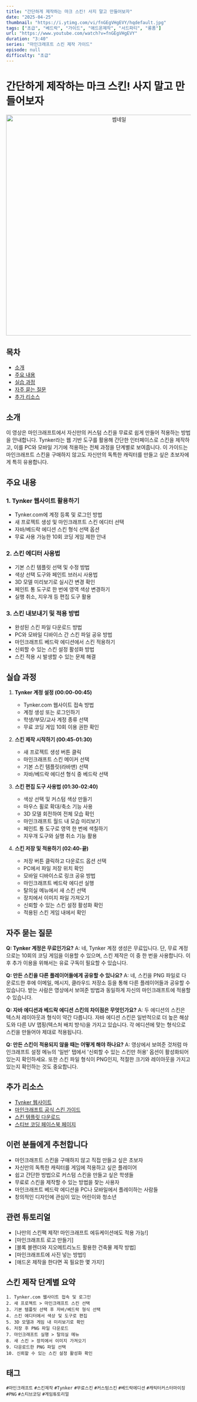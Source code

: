 ```yaml
---
title: "간단하게 제작하는 마크 스킨! 사지 말고 만들어보자"
date: "2025-04-25"
thumbnail: "https://i.ytimg.com/vi/fnGEgVHgEVY/hqdefault.jpg"
tags: ["초급", "베드락", "가이드", "애드온제작", "서드파티", "롱폼"]
url: "https://www.youtube.com/watch?v=fnGEgVHgEVY"
duration: "3:40"
series: "마인크래프트 스킨 제작 가이드"
episode: null
difficulty: "초급"
---
```


# 간단하게 제작하는 마크 스킨! 사지 말고 만들어보자

<div align="center">
<img src="https://i.ytimg.com/vi/fnGEgVHgEVY/hqdefault.jpg" alt="썸네일" width="600"/>
</div>

## 목차
- [소개](#소개)
- [주요 내용](#주요-내용)
- [실습 과정](#실습-과정)
- [자주 묻는 질문](#자주-묻는-질문)
- [추가 리소스](#추가-리소스)

## 소개
이 영상은 마인크래프트에서 자신만의 커스텀 스킨을 무료로 쉽게 만들어 적용하는 방법을 안내합니다. Tynker라는 웹 기반 도구를 활용해 간단한 인터페이스로 스킨을 제작하고, 이를 PC와 모바일 기기에 적용하는 전체 과정을 단계별로 보여줍니다. 이 가이드는 마인크래프트 스킨을 구매하지 않고도 자신만의 독특한 캐릭터를 만들고 싶은 초보자에게 특히 유용합니다.

## 주요 내용

### 1. Tynker 웹사이트 활용하기
- Tynker.com에 계정 등록 및 로그인 방법
- 새 프로젝트 생성 및 마인크래프트 스킨 에디터 선택
- 자바/베드락 에디션 스킨 형식 선택 옵션
- 무료 사용 가능한 10회 코딩 게임 제한 안내

### 2. 스킨 에디터 사용법
- 기본 스킨 템플릿 선택 및 수정 방법
- 색상 선택 도구와 페인트 브러시 사용법
- 3D 모델 미리보기로 실시간 변경 확인
- 페인트 통 도구로 한 번에 영역 색상 변경하기
- 실행 취소, 지우개 등 편집 도구 활용

### 3. 스킨 내보내기 및 적용 방법
- 완성된 스킨 파일 다운로드 방법
- PC와 모바일 디바이스 간 스킨 파일 공유 방법
- 마인크래프트 베드락 에디션에서 스킨 적용하기
- 신뢰할 수 있는 스킨 설정 활성화 방법
- 스킨 적용 시 발생할 수 있는 문제 해결

## 실습 과정

1. **Tynker 계정 설정 (00:00-00:45)**
   - Tynker.com 웹사이트 접속 방법
   - 계정 생성 또는 로그인하기
   - 학생/부모/교사 계정 종류 선택
   - 무료 코딩 게임 10회 이용 권한 확인

2. **스킨 제작 시작하기 (00:45-01:30)**
   - 새 프로젝트 생성 버튼 클릭
   - 마인크래프트 스킨 메이커 선택
   - 기본 스킨 템플릿(라바맨) 선택
   - 자바/베드락 에디션 형식 중 베드락 선택

3. **스킨 편집 도구 사용법 (01:30-02:40)**
   - 색상 선택 및 커스텀 색상 만들기
   - 마우스 휠로 확대/축소 기능 사용
   - 3D 모델 회전하여 전체 모습 확인
   - 마인크래프트 월드 내 모습 미리보기
   - 페인트 통 도구로 영역 한 번에 색칠하기
   - 지우개 도구와 실행 취소 기능 활용

4. **스킨 저장 및 적용하기 (02:40-끝)**
   - 저장 버튼 클릭하고 다운로드 옵션 선택
   - PC에서 파일 저장 위치 확인
   - 모바일 디바이스로 링크 공유 방법
   - 마인크래프트 베드락 에디션 실행
   - 탈의실 메뉴에서 새 스킨 선택
   - 장치에서 이미지 파일 가져오기
   - 신뢰할 수 있는 스킨 설정 활성화 확인
   - 적용된 스킨 게임 내에서 확인

## 자주 묻는 질문

**Q: Tynker 계정은 무료인가요?**
A: 네, Tynker 계정 생성은 무료입니다. 단, 무료 계정으로는 10회의 코딩 게임을 이용할 수 있으며, 스킨 제작은 이 중 한 번을 사용합니다. 이후 추가 이용을 위해서는 유료 구독이 필요할 수 있습니다.

**Q: 만든 스킨을 다른 플레이어들에게 공유할 수 있나요?**
A: 네, 스킨을 PNG 파일로 다운로드한 후에 이메일, 메시지, 클라우드 저장소 등을 통해 다른 플레이어들과 공유할 수 있습니다. 받는 사람은 영상에서 보여준 방법과 동일하게 자신의 마인크래프트에 적용할 수 있습니다.

**Q: 자바 에디션과 베드락 에디션 스킨의 차이점은 무엇인가요?**
A: 두 에디션의 스킨은 텍스처 레이아웃과 형식이 약간 다릅니다. 자바 에디션 스킨은 일반적으로 더 높은 해상도와 다른 UV 맵핑(텍스처 배치 방식)을 가지고 있습니다. 각 에디션에 맞는 형식으로 스킨을 만들어야 제대로 적용됩니다.

**Q: 만든 스킨이 적용되지 않을 때는 어떻게 해야 하나요?**
A: 영상에서 보여준 것처럼 마인크래프트 설정 메뉴의 '일반' 탭에서 '신뢰할 수 있는 스킨만 허용' 옵션이 활성화되어 있는지 확인하세요. 또한 스킨 파일 형식이 PNG인지, 적절한 크기와 레이아웃을 가지고 있는지 확인하는 것도 중요합니다.

## 추가 리소스
- [Tynker 웹사이트](https://www.tynker.com)
- [마인크래프트 공식 스킨 가이드](https://help.minecraft.net/hc/en-us/articles/360034635452-Minecraft-Skins-for-Windows-10-and-Xbox-One-)
- [스킨 템플릿 다운로드](https://www.minecraft.net/en-us/article/new-minecraft-skins)
- [스티브 코딩 페이스북 페이지](https://www.facebook.com/stvcoding/)

## 이런 분들에게 추천합니다
- 마인크래프트 스킨을 구매하지 않고 직접 만들고 싶은 초보자
- 자신만의 독특한 캐릭터를 게임에 적용하고 싶은 플레이어
- 쉽고 간단한 방법으로 커스텀 스킨을 만들고 싶은 학생들
- 무료로 스킨을 제작할 수 있는 방법을 찾는 사용자
- 마인크래프트 베드락 에디션을 PC나 모바일에서 플레이하는 사람들
- 창의적인 디자인에 관심이 있는 어린이와 청소년

## 관련 튜토리얼
- [나만의 스킨팩 제작! 마인크래프트 에듀케이션에도 적용 가능!]
- [마인크래프트 로고 만들기]
- [블록 블렌더와 지오메트리노드 활용한 건축물 제작 방법]
- [마인크래프트에 사진 넣는 방법!]
- [애드온 제작을 한다면 꼭 필요한 몇 가지!]

## 스킨 제작 단계별 요약
```
1. Tynker.com 웹사이트 접속 및 로그인
2. 새 프로젝트 > 마인크래프트 스킨 선택
3. 기본 템플릿 선택 후 자바/베드락 형식 선택
4. 스킨 에디터에서 색상 및 도구로 편집
5. 3D 모델과 게임 내 미리보기로 확인
6. 저장 후 PNG 파일 다운로드
7. 마인크래프트 실행 > 탈의실 메뉴
8. 새 스킨 > 장치에서 이미지 가져오기
9. 다운로드한 PNG 파일 선택
10. 신뢰할 수 있는 스킨 설정 활성화 확인
```

## 태그
`#마인크래프트` `#스킨제작` `#Tynker` `#무료스킨` `#커스텀스킨` `#베드락에디션` `#캐릭터커스터마이징` `#PNG` `#스티브코딩` `#게임튜토리얼`